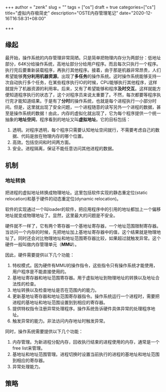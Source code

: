 +++
author = "zenk"
slug = ""
tags = ["os"]
draft = true
categories=["cs"]
title="虚拟内存极简史"
description="OSTE内存管理笔记"
date="2020-12-16T16:58:31+08:00"

+++

## 缘起

最开始，操作系统的内存管理非常简陋。只是简单把物理内存分为两部分：低地址部分，64K分给操作系统，高地址部分分给用户程序。而且每次只执行一个程序。执行完后要重新装载程序，再执行其他程序。接着，由于那是机器非常昂贵，人们希望能够**充分利用机器资源**。出现了**多任务**的操作系统。这时操作系统能够支持一次自动执行多个任务，在某些程序执行IO的时候，CPU能够执行其他程序，这样就提升了机器资源的利用率。后来，又有了希望能够和程序**及时交互**。这样就能方便知道程序执行的状态了，这个对程序员来说太重要了。不然，每次都要等程序执行完才能知道结果。于是有了**分时**的操作系统，也就是每个进程执行一小部分时间。但是，这里就出现了安全问题，一个进程随意的读写另外一个进程的数据，甚至是操作系统的数据！由此，内存的虚拟化就出现了，它为每个程序提供一个统一抽象的**地址空间**，程序看到的地址又叫**虚拟地址**。它的目标包括：

1. 透明。对程序透明，每个程序只需要认知地址空间就行，不需要考虑自己的数据、代码是放在物理内存的哪个位置。
2. 高效。包括空间和时间两方面。
3. 安全。进程隔离，保证不能任意访问其他进程的数据。

## 机制

### 地址转换

把进程的虚拟地址转换成物理地址。这里包括软件实现的静态重定位(static relocation)和基于硬件的动态重定位(dynamic relocation)。

软件的实现通过一个叫loader的软件，把应用程序中的引用的地址都加上一个偏移地址就变成物理地址了。显然，这里最大的问题是不安全。

硬件就不一样了，它有两个寄存器一个基地址寄存器，一个地址范围限制寄存器。当访问一个内存的时候，先把地址加上基地址寄存器中的值，这个结果就是物理地址了。同时还会对比物理地址和地址范围寄存器比较，如果超过就触发异常。这个硬件一般叫做内存管理单元（**MMU**）。

因此，硬件需要提供以下几个功能：

1. 特权模式。因为硬件有MMU的操作指令，这些指令只有操作系统才能使用，用户程序是不能直接使用的。
2. 基地址寄存器和地址范围寄存器。用于虚拟地址到物理地址的转换以及地址合法性的检查。
3. 地址转换以及检查地址是否在范围内的能力。
4. 更新基地址寄存器和地址范围寄存器指令。操作系统运行一个进程时，需要把进程的基地址和地址范围设置到到相应的寄存器。
5. 提供特权指令注册异常处理程序。操作系统告诉硬件具体异常的处理程序地址。
6. 触发异常的能力。非法访问内存地址时触发异常。

同时，操作系统需要提供以下几个功能：

1. 内存管理。为新进程分配内存，回收执行结束的进程使用的内存，通常是一个free list来管理。
2. 基地址和地址范围管理。进程切换时设置当前执行的进程的基地址和地址范围到相应的寄存器。
3. 异常处理能力。

## 策略